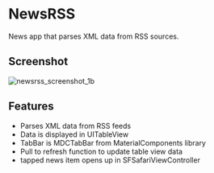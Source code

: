 # NewsRSS

News app that parses XML data from RSS sources. 

## Screenshot

![newsrss_screenshot_1b](https://user-images.githubusercontent.com/22792796/35639358-a90357b2-06c2-11e8-810c-d2e2cdffc90c.png)

## Features
* Parses XML data from RSS feeds
* Data is displayed in UITableView
* TabBar is MDCTabBar from MaterialComponents library
* Pull to refresh function to update table view data
* tapped news item opens up in SFSafariViewController
